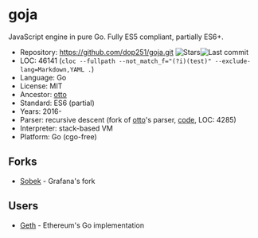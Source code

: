 # goja

JavaScript engine in pure Go. Fully ES5 compliant, partially ES6+.

* Repository:  https://github.com/dop251/goja.git <span class="shields"><img src="https://img.shields.io/github/stars/dop251/goja?label=&style=flat-square" alt="Stars" title="Stars"><img src="https://img.shields.io/github/last-commit/dop251/goja?label=&style=flat-square" alt="Last commit" title="Last commit"></span>
* LOC:         46141 (`cloc --fullpath --not_match_f="(?i)(test)" --exclude-lang=Markdown,YAML .`)
* Language:    Go
* License:     MIT
* Ancestor:    [otto](otto.md)
* Standard:    ES6 (partial)
* Years:       2016-
* Parser:      recursive descent (fork of [otto](otto.md)'s parser, [code](https://github.com/dop251/goja/tree/master/parser/), LOC: 4285)
* Interpreter: stack-based VM
* Platform:    Go (cgo-free)

## Forks

* [Sobek](sobek.md) - Grafana's fork

## Users

* [Geth](https://github.com/ethereum/go-ethereum) - Ethereum's Go implementation
